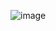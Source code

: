 ![image](https://github.com/oleodemacaco/oleodemacaco/assets/164093942/5a69c045-b2b6-4a1a-9896-c807e902c61f)
